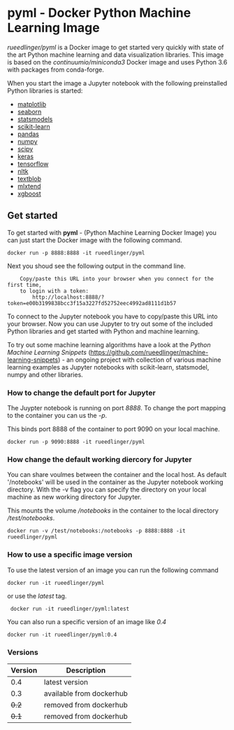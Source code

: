 # pyml - Docker Python Machine Learning Image
_rueedlinger/pyml_ is a Docker image to get started very quickly with state of the art Python machine learning and data visualization libraries. This image is based on the _continuumio/miniconda3_ Docker image and uses Python 3.6 with packages from conda-forge.

When you start the image a Jupyter notebook with the following preinstalled Python libraries is started:

- [matplotlib](https://matplotlib.org/)
- [seaborn](https://seaborn.pydata.org/)
- [statsmodels](http://www.statsmodels.org/)
- [scikit-learn](http://scikit-learn.org/) 
- [pandas](http://pandas.pydata.org/) 
- [numpy](http://www.numpy.org/) 
- [scipy](https://www.scipy.org/) 
- [keras](https://keras.io/)
- [tensorflow](https://www.tensorflow.org/)
- [nltk](http://www.nltk.org/)
- [textblob](https://textblob.readthedocs.io)
- [mlxtend](http://rasbt.github.io/mlxtend/)
- [xgboost](https://xgboost.readthedocs.io/) 
    

## Get started

To get started with __pyml__ - (Python Machine Learning Docker Image) you can just start the Docker image with the following command.  

    docker run -p 8888:8888 -it rueedlinger/pyml

Next you shoud see the following output in the command line.

        Copy/paste this URL into your browser when you connect for the first time,
        to login with a token:
            http://localhost:8888/?token=e00b3199838bcc3f15a3227fd52752eec4992ad8111d1b57

To connect to the Jupyter notebook you have to copy/paste this URL into your browser. Now you can use Jupyter 
to try out some of the included Python libraries and get started with Python and machine learning.

To try out some machine learning algorithms have a look at the _Python Machine Learning Snippets_ (https://github.com/rueedlinger/machine-learning-snippets) - an ongoing project with collection of various machine learning examples as Jupyter notebooks 
with scikit-learn, statsmodel, numpy and other libraries.


### How to change the default port for Jupyter
The Juypter notebook is running on port _8888_. To change the port mapping to the 
container you can us the _-p_. 

This binds port 8888 of the container to port 9090 on your local machine.
    
    docker run -p 9090:8888 -it rueedlinger/pyml

### How change the default working diercory for Jupyter
You can share voulmes between the container and the local host. 
As default '/notebooks' will be used in the container as the Jupyter notebook 
working directory. With the -v flag you can specify the directory on your local machine as 
new working directory for Jupyter.

This mounts the volume _/notebooks_ in the container to the local directory _/test/notebooks_.

    docker run -v /test/notebooks:/notebooks -p 8888:8888 -it rueedlinger/pyml

### How to use a specific image version
To use the latest version of an image you can run the following command

    docker run -it rueedlinger/pyml
    
or use the _latest_ tag.

     docker run -it rueedlinger/pyml:latest
    
You can also run a specific version of an image like _0.4_

    docker run -it rueedlinger/pyml:0.4

### Versions
| Version|Description|
| --- |---|
| 0.4| latest version|
| 0.3| available from dockerhub|
| ~~0.2~~| removed from dockerhub|
| ~~0.1~~| removed from dockerhub|
